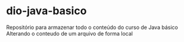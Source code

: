 # dio-java-basico

Repositório para armazenar todo o conteúdo do curso de Java básico
Alterando o conteudo de um arquivo de forma local
